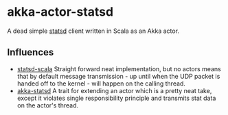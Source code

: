 # akka-actor-statsd

A dead simple [statsd] client written in Scala as an Akka actor.

## Influences

- [statsd-scala] Straight forward neat implementation, but no actors means that by default message transmission - up until when the UDP packet is handed off to the kernel - will happen on the calling thread.
- [akka-statsd] A trait for extending an actor which is a pretty neat take, except it violates single responsibility principle and transmits stat data on the actor's thread.

[statsd]: https://github.com/etsy/statsd
[statsd-scala]: https://github.com/benhardy/statsd-scala
[akka-statsd]: https://github.com/themodernlife/akka-statsd
